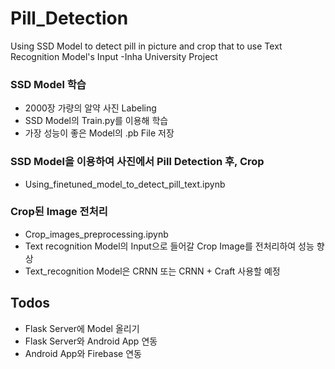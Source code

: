 # Pill_Detection

Using SSD Model to detect pill in picture and crop that to use Text Recognition Model's Input
-Inha University Project

### SSD Model 학습

  - 2000장 가량의 알약 사진 Labeling
  - SSD Model의 Train.py를 이용해 학습
  - 가장 성능이 좋은 Model의 .pb File 저장

### SSD Model을 이용하여 사진에서 Pill Detection 후, Crop
  - Using_finetuned_model_to_detect_pill_text.ipynb

### Crop된 Image 전처리
  - Crop_images_preprocessing.ipynb
  - Text recognition Model의 Input으로 들어갈 Crop Image를 전처리하여 성능 향상
  - Text_recognition Model은 CRNN 또는 CRNN + Craft 사용할 예정



## Todos

 - Flask Server에 Model 올리기
 - Flask Server와 Android App 연동
 - Android App와 Firebase 연동

